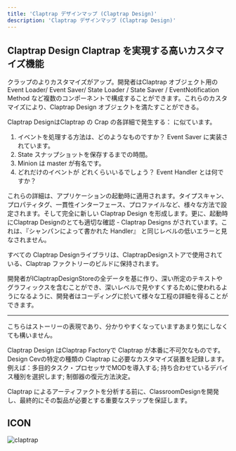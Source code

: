 ```yaml
---
title: 'Claptrap デザインマップ (Claptrap Design)'
description: 'Claptrap デザインマップ (Claptrap Design)'
---
```


## Claptrap Design Claptrap を実現する高いカスタマイズ機能

クラップのよりカスタマイズがアップ。開発者はClaptrap オブジェクト用のEvent Loader/ Event Saver/ State Loader / State Saver / EventNotification Method など複数のコンポーネントで構成することができます。これらのカスタマイズにより、Claptrap Design オブジェクトを満たすことができる。

Claptrap DesignはClaptrap の Crap の各詳細で発生する： に似ています。

1. イベントを処理する方法は、どのようなものですか？ Event Saver に実装されています。
2. State スナップショットを保存するまでの時間。
3. Minion は master が有名です。
4. どれだけのイベントが どれくらいいるでしょう？ Event Handler とは何ですか？

これらの詳細は、アプリケーションの起動時に適用されます。タイプスキャン、プロパティタグ、一貫性インターフェース、プロファイルなど、様々な方法で設定されます。そして完全に新しい Claptrap Design を形成します。更に、起動時にClaptrap Designのとても適切な確認 - Claptrap Designs がされています。これは、『シャンパンによって書かれた Handler』 と同じレベルの低いエラーと見なされません。

すべての Claptrap Designライブラリは、ClaptrapDesignストアで使用されている、Claptrap ファクトリーのビルドに保持されます。

開発者がIClaptrapDesignStoreの全データを基に作り、深い所定のテキストやグラフィックスを含むことができ、深いレベルで見やすくするために使われるようになるように、開発者はコーディングに於いて様々な工程の詳細を得ることができます。

---

こちらはストーリーの表現であり、分かりやすくなっていますあまり気にしなくても構いません。

Claptrap Design はClaptrap Factoryで Claptrap が本番に不可欠なものです。Design Cevの特定の種類の Claptrap に必要なカスタマイズ装置を記録します。例えば：多目的タスク・プロセッサでMODを導入する; 持ち合わせているデバイス種別を選択します; 制御器の復元方法決定。

Claptrap によるアーティファクトを分析する前に、ClassroomDesignを開発し、最終的にその製品が必要とする重要なステップを保証します。

## ICON

![claptrap](/images/claptrap_icons/claptrap_design.svg)
